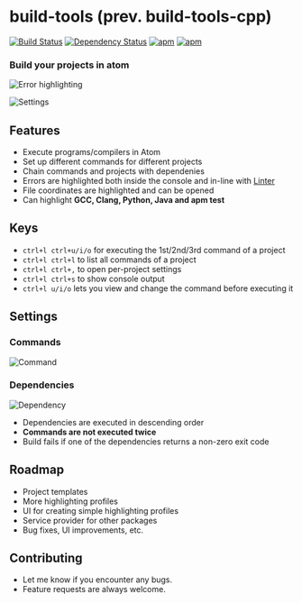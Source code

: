 build-tools (prev. build-tools-cpp)
===============
[![Build Status](https://travis-ci.org/deprint/build-tools-cpp.svg)](https://travis-ci.org/deprint/build-tools-cpp) [![Dependency Status](https://david-dm.org/deprint/build-tools-cpp.svg)](https://david-dm.org/deprint/build-tools-cpp) [![apm](https://img.shields.io/apm/dm/build-tools.svg)](https://github.com/deprint/build-tools-cpp) [![apm](https://img.shields.io/apm/v/build-tools.svg)](https://github.com/deprint/build-tools-cpp)

### Build your projects in atom
![Error highlighting](https://cloud.githubusercontent.com/assets/7817714/9097293/fe5026a0-3bc2-11e5-9893-04b866262e63.gif)

![Settings](https://cloud.githubusercontent.com/assets/7817714/9156632/1aa1876a-3ee1-11e5-9e95-8888a6ca433c.png)

## Features
* Execute programs/compilers in Atom
* Set up different commands for different projects
* Chain commands and projects with dependenies
* Errors are highlighted both inside the console and in-line with [Linter](https://github.com/AtomLinter/Linter)
* File coordinates are highlighted and can be opened
* Can highlight <b>GCC, Clang, Python, Java and apm test</b>

## Keys
* `ctrl+l ctrl+u/i/o` for executing the 1st/2nd/3rd command of a project
* `ctrl+l ctrl+l` to list all commands of a project
* `ctrl+l ctrl+,` to open per-project settings
* `ctrl+l ctrl+s` to show console output
* `ctrl+l u/i/o` lets you view and change the command before executing it

## Settings
### Commands
![Command](https://cloud.githubusercontent.com/assets/7817714/9156655/bc3e6ce6-3ee1-11e5-9cdf-9d1b37b6ed21.png)

### Dependencies
![Dependency](https://cloud.githubusercontent.com/assets/7817714/9156647/736a56ba-3ee1-11e5-8f38-42fe7400dff6.png)
* Dependencies are executed in descending order
* <b>Commands are not executed twice</b>
* Build fails if one of the dependencies returns a non-zero exit code

## Roadmap
* Project templates
* More highlighting profiles
* UI for creating simple highlighting profiles
* Service provider for other packages
* Bug fixes, UI improvements, etc.

## Contributing
* Let me know if you encounter any bugs.
* Feature requests are always welcome.
